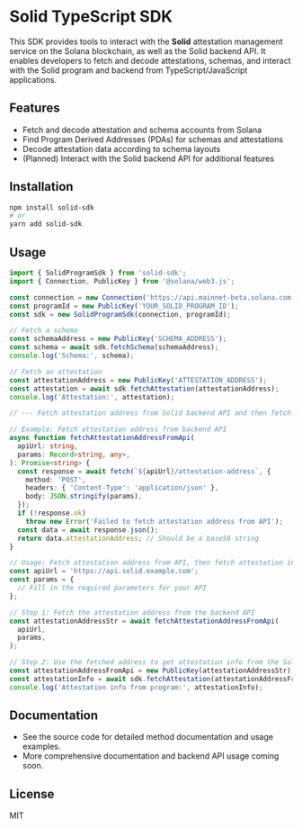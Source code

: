 # Solid TypeScript SDK

This SDK provides tools to interact with the **Solid** attestation management service on the Solana blockchain, as well as the Solid backend API. It enables developers to fetch and decode attestations, schemas, and interact with the Solid program and backend from TypeScript/JavaScript applications.

## Features

- Fetch and decode attestation and schema accounts from Solana
- Find Program Derived Addresses (PDAs) for schemas and attestations
- Decode attestation data according to schema layouts
- (Planned) Interact with the Solid backend API for additional features

## Installation

```bash
npm install solid-sdk
# or
yarn add solid-sdk
```

## Usage

```ts
import { SolidProgramSdk } from 'solid-sdk';
import { Connection, PublicKey } from '@solana/web3.js';

const connection = new Connection('https://api.mainnet-beta.solana.com');
const programId = new PublicKey('YOUR_SOLID_PROGRAM_ID');
const sdk = new SolidProgramSdk(connection, programId);

// Fetch a schema
const schemaAddress = new PublicKey('SCHEMA_ADDRESS');
const schema = await sdk.fetchSchema(schemaAddress);
console.log('Schema:', schema);

// Fetch an attestation
const attestationAddress = new PublicKey('ATTESTATION_ADDRESS');
const attestation = await sdk.fetchAttestation(attestationAddress);
console.log('Attestation:', attestation);

// --- Fetch attestation address from Solid backend API and then fetch attestation info from Solana program ---

// Example: Fetch attestation address from backend API
async function fetchAttestationAddressFromApi(
  apiUrl: string,
  params: Record<string, any>,
): Promise<string> {
  const response = await fetch(`${apiUrl}/attestation-address`, {
    method: 'POST',
    headers: { 'Content-Type': 'application/json' },
    body: JSON.stringify(params),
  });
  if (!response.ok)
    throw new Error('Failed to fetch attestation address from API');
  const data = await response.json();
  return data.attestationAddress; // Should be a base58 string
}

// Usage: Fetch attestation address from API, then fetch attestation info from Solana
const apiUrl = 'https://api.solid.example.com';
const params = {
  // Fill in the required parameters for your API
};

// Step 1: Fetch the attestation address from the backend API
const attestationAddressStr = await fetchAttestationAddressFromApi(
  apiUrl,
  params,
);

// Step 2: Use the fetched address to get attestation info from the Solana program
const attestationAddressFromApi = new PublicKey(attestationAddressStr);
const attestationInfo = await sdk.fetchAttestation(attestationAddressFromApi);
console.log('Attestation info from program:', attestationInfo);
```

## Documentation

- See the source code for detailed method documentation and usage examples.
- More comprehensive documentation and backend API usage coming soon.

## License

MIT
